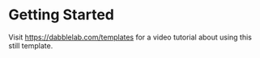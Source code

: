 # Getting Started

Visit https://dabblelab.com/templates for a video tutorial about using this still template. 

